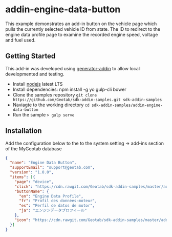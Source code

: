 # addin-engine-data-button
This example demonstrates an add-in button on the vehicle page which pulls the currently selected vehicle ID from state. The ID to redirect to the engine data profile page to examine the recorded engine speed, voltage and fuel used.

## Getting Started

This add-in was developed using [generator-addin](https://github.com/Geotab/generator-addin) to allow local developmented and testing.

* Install [nodejs](https://nodejs.org/en/) latest LTS
* Install dependencies: npm install -g yo gulp-cli bower
* Clone the samples repository `git clone https://github.com/Geotab/sdk-addin-samples.git sdk-addin-samples`
* Naviagte to the working directory `cd sdk-addin-samples/addin-engine-data-button`
* Run the sample `> gulp serve`

## Installation
Add the configuration below to the to the system setting -> add-ins section of the MyGeotab database

```json
{
  "name": "Engine Data Button",
  "supportEmail": "support@geotab.com",
  "version": "1.0.0",
  "items": [{
    "page": "device",
    "click": "https://cdn.rawgit.com/Geotab/sdk-addin-samples/master/addin-engine-data-button/dist/scripts/engineDataButton.js",
    "buttonName": {
      "en": "Engine Data Profile",
      "fr": "Profil des données-moteur",
      "es": "Perfil de datos de motor",
      "ja": "エンジンデータプロフィール"
    },
    "icon": "https://cdn.rawgit.com/Geotab/sdk-addin-samples/master/addin-engine-data-button/dist/images/icon.svg"
  }]
}
```
